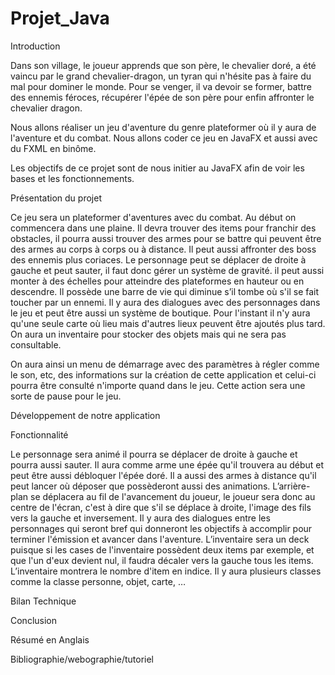 # Projet_Java

Introduction

Dans son village, le joueur apprends que son père, le chevalier doré, a été vaincu par le grand chevalier-dragon, un tyran qui n'hésite pas à faire du mal pour dominer le monde.
Pour se venger, il va devoir se former, battre des ennemis féroces, récupérer l'épée de son père pour enfin affronter le chevalier dragon.

Nous allons réaliser un jeu d'aventure du genre plateformer où il y aura de l'aventure et du combat. Nous allons coder ce jeu en JavaFX et aussi avec du FXML en binôme.

Les objectifs de ce projet sont de nous initier au JavaFX afin de voir les bases et les fonctionnements.

Présentation du projet

Ce jeu sera un plateformer d'aventures avec du combat. Au début on commencera dans une plaine. Il devra trouver des items pour franchir des obstacles, il pourra aussi trouver des armes pour se battre qui peuvent être des armes au corps à corps ou à distance. Il peut aussi affronter des boss des ennemis plus coriaces. 
Le personnage peut se déplacer de droite à gauche et peut sauter, il faut donc gérer un système de gravité. il peut aussi monter à des échelles pour atteindre des plateformes en hauteur ou en descendre.
Il possède une barre de vie qui diminue s’il tombe où s'il se fait toucher par un ennemi. 
Il y aura des dialogues avec des personnages dans le jeu et peut être aussi un système de boutique. 
Pour l'instant il n'y aura qu'une seule carte où lieu mais d'autres lieux peuvent être ajoutés plus tard.
On aura un inventaire pour stocker des objets mais qui ne sera pas consultable.

On aura ainsi un menu de démarrage avec des paramètres à régler comme le son, etc, des informations sur la création de cette application et celui-ci pourra être consulté n'importe quand dans le jeu. Cette action sera une sorte de pause pour le jeu.

Développement de notre application

Fonctionnalité

Le personnage sera animé il pourra se déplacer de droite à gauche et pourra aussi sauter. Il aura comme arme une épée qu'il trouvera au début et peut être aussi débloquer l'épée doré. Il a aussi des armes à distance qu'il peut lancer où déposer que possèderont aussi des animations.
L’arrière-plan se déplacera au fil de l'avancement du joueur, le joueur sera donc au centre de l'écran, c'est à dire que s'il se déplace à droite, l'image des fils vers la gauche et inversement.
Il y aura des dialogues entre les personnages qui seront bref qui donneront les objectifs à accomplir pour terminer l'émission et avancer dans l'aventure.
L’inventaire sera un deck puisque si les cases de l'inventaire possèdent deux items par exemple, et que l'un d'eux devient nul, il faudra décaler vers la gauche tous les items.
L’inventaire montrera le nombre d'item en indice.
Il y aura plusieurs classes comme la classe personne, objet, carte, …

Bilan Technique

Conclusion

Résumé en Anglais

Bibliographie/webographie/tutoriel


